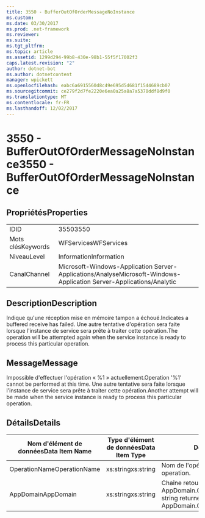 ```yaml
---
title: 3550 - BufferOutOfOrderMessageNoInstance
ms.custom: 
ms.date: 03/30/2017
ms.prod: .net-framework
ms.reviewer: 
ms.suite: 
ms.tgt_pltfrm: 
ms.topic: article
ms.assetid: 1299d294-99b8-430e-98b1-55f5f17002f3
caps.latest.revision: "2"
author: dotnet-bot
ms.author: dotnetcontent
manager: wpickett
ms.openlocfilehash: eabc6a6915560d8c49e695d5d681f1544689cb07
ms.sourcegitcommit: ce279f2d7fe2220e6ea0a25a8a7a5370ddf8d9f0
ms.translationtype: MT
ms.contentlocale: fr-FR
ms.lasthandoff: 12/02/2017
---
```

# <a name="3550---bufferoutofordermessagenoinstance"></a><span data-ttu-id="17412-102">3550 - BufferOutOfOrderMessageNoInstance</span><span class="sxs-lookup"><span data-stu-id="17412-102">3550 - BufferOutOfOrderMessageNoInstance</span></span>
## <a name="properties"></a><span data-ttu-id="17412-103">Propriétés</span><span class="sxs-lookup"><span data-stu-id="17412-103">Properties</span></span>  
  
|||  
|-|-|  
|<span data-ttu-id="17412-104">ID</span><span class="sxs-lookup"><span data-stu-id="17412-104">ID</span></span>|<span data-ttu-id="17412-105">3550</span><span class="sxs-lookup"><span data-stu-id="17412-105">3550</span></span>|  
|<span data-ttu-id="17412-106">Mots clés</span><span class="sxs-lookup"><span data-stu-id="17412-106">Keywords</span></span>|<span data-ttu-id="17412-107">WFServices</span><span class="sxs-lookup"><span data-stu-id="17412-107">WFServices</span></span>|  
|<span data-ttu-id="17412-108">Niveau</span><span class="sxs-lookup"><span data-stu-id="17412-108">Level</span></span>|<span data-ttu-id="17412-109">Information</span><span class="sxs-lookup"><span data-stu-id="17412-109">Information</span></span>|  
|<span data-ttu-id="17412-110">Canal</span><span class="sxs-lookup"><span data-stu-id="17412-110">Channel</span></span>|<span data-ttu-id="17412-111">Microsoft-Windows-Application Server-Applications/Analyse</span><span class="sxs-lookup"><span data-stu-id="17412-111">Microsoft-Windows-Application Server-Applications/Analytic</span></span>|  
  
## <a name="description"></a><span data-ttu-id="17412-112">Description</span><span class="sxs-lookup"><span data-stu-id="17412-112">Description</span></span>  
 <span data-ttu-id="17412-113">Indique qu'une réception mise en mémoire tampon a échoué.</span><span class="sxs-lookup"><span data-stu-id="17412-113">Indicates a buffered receive has failed.</span></span> <span data-ttu-id="17412-114">Une autre tentative d'opération sera faite lorsque l'instance de service sera prête à traiter cette opération.</span><span class="sxs-lookup"><span data-stu-id="17412-114">The operation will be attempted again when the service instance is ready to process this particular operation.</span></span>  
  
## <a name="message"></a><span data-ttu-id="17412-115">Message</span><span class="sxs-lookup"><span data-stu-id="17412-115">Message</span></span>  
 <span data-ttu-id="17412-116">Impossible d'effectuer l'opération « %1 » actuellement.</span><span class="sxs-lookup"><span data-stu-id="17412-116">Operation '%1' cannot be performed at this time.</span></span> <span data-ttu-id="17412-117">Une autre tentative sera faite lorsque l'instance de service sera prête à traiter cette opération.</span><span class="sxs-lookup"><span data-stu-id="17412-117">Another attempt will be made when the service instance is ready to process this particular operation.</span></span>  
  
## <a name="details"></a><span data-ttu-id="17412-118">Détails</span><span class="sxs-lookup"><span data-stu-id="17412-118">Details</span></span>  
  
|<span data-ttu-id="17412-119">Nom d'élément de données</span><span class="sxs-lookup"><span data-stu-id="17412-119">Data Item Name</span></span>|<span data-ttu-id="17412-120">Type d'élément de données</span><span class="sxs-lookup"><span data-stu-id="17412-120">Data Item Type</span></span>|<span data-ttu-id="17412-121">Description</span><span class="sxs-lookup"><span data-stu-id="17412-121">Description</span></span>|  
|--------------------|--------------------|-----------------|  
|<span data-ttu-id="17412-122">OperationName</span><span class="sxs-lookup"><span data-stu-id="17412-122">OperationName</span></span>|<span data-ttu-id="17412-123">xs:string</span><span class="sxs-lookup"><span data-stu-id="17412-123">xs:string</span></span>|<span data-ttu-id="17412-124">Nom de l'opération.</span><span class="sxs-lookup"><span data-stu-id="17412-124">The name of the operation.</span></span>|  
|<span data-ttu-id="17412-125">AppDomain</span><span class="sxs-lookup"><span data-stu-id="17412-125">AppDomain</span></span>|<span data-ttu-id="17412-126">xs:string</span><span class="sxs-lookup"><span data-stu-id="17412-126">xs:string</span></span>|<span data-ttu-id="17412-127">Chaîne retournée par AppDomain.CurrentDomain.FriendlyName.</span><span class="sxs-lookup"><span data-stu-id="17412-127">The string returned by AppDomain.CurrentDomain.FriendlyName.</span></span>|
